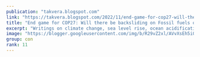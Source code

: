 ```yaml
---
publication: "takvera.blogspot.com"
link: "https://takvera.blogspot.com/2022/11/end-game-for-cop27-will-there-be.html"
title: "End game for COP27: Will there be backsliding on Fossil fuels or 1.5C target? Will a Loss and Damage finance Facility be established?"
excerpt: "Writings on climate change, sea level rise, ocean acidification, biodiversity loss, climate adaptation & protests from a Melbourne Citizen Journalist."
image: "https://blogger.googleusercontent.com/img/b/R29vZ2xl/AVvXsEh5i0QILCMnmGhYQiMT-vag9FUN7lFs8lJua9NOkoI2zXHptVgK30VOS8KZFVyGoMa-i4TabKNLvmj-yPqhQPeDXiPxn1x-3IXuxTGSzfc8tqm5jcY-RXibdGTunoedFQ6t1c33FUZQu0nMf3e4m3ou4l4UL3aEHWDabjc5HU-fLPQT1shUaR5Id-FA/w1200-h630-p-k-no-nu/2022-11-18-COP27=presidency-presser-2300.jpeg"
group: con
rank: 11
---
```

